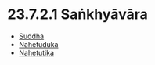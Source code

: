 # 23.7.2.1 Saṅkhyāvāra

* [Suddha](23.7.2.1/Suddha.md)
* [Nahetuduka](23.7.2.1/Nahetuduka.md)
* [Nahetutika](23.7.2.1/Nahetutika.md)

